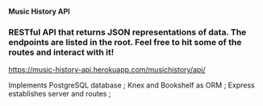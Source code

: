 #### Music History API

### RESTful API that returns JSON representations of data. The endpoints are listed in the root. Feel free to hit some of the routes and interact with it!

https://music-history-api.herokuapp.com/musichistory/api/

Implements PostgreSQL database ;  Knex and Bookshelf as ORM ; Express establishes server and routes ;
